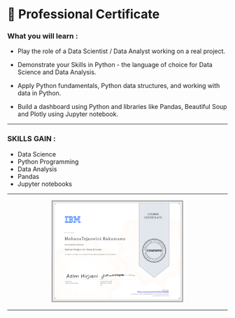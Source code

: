 
# 🥇 Professional Certificate


### What you will learn : 

- Play the role of a Data Scientist / Data Analyst working on a real project.

- Demonstrate your Skills in Python - the language of choice for Data Science and Data Analysis. 

- Apply Python fundamentals, Python data structures, and working with data in Python.

- Build a dashboard using Python and libraries like Pandas, Beautiful Soup and Plotly using Jupyter notebook.

---
### SKILLS GAIN : 
- Data Science
- Python Programming
- Data Analysis
- Pandas
- Jupyter notebooks

---
<p align="center">
<img src="/MohanaTejaswini Certificates/Python Project for Data Science.png" width=60% height=60%>

  



---
